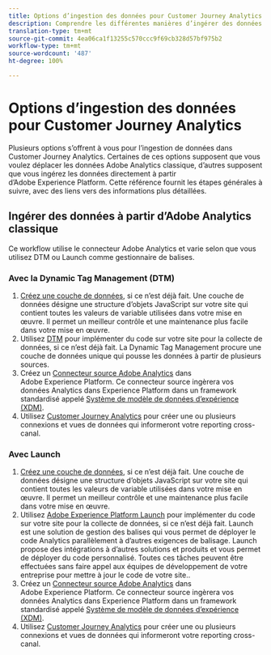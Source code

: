 ```yaml
---
title: Options d’ingestion des données pour Customer Journey Analytics
description: Comprendre les différentes manières d’ingérer des données dans Customer Journey Analytics
translation-type: tm+mt
source-git-commit: 4ea06ca1f13255c570ccc9f69cb328d57bf975b2
workflow-type: tm+mt
source-wordcount: '487'
ht-degree: 100%

---
```



# Options d’ingestion des données pour Customer Journey Analytics

Plusieurs options s’offrent à vous pour l’ingestion de données dans Customer Journey Analytics. Certaines de ces options supposent que vous voulez déplacer les données Adobe Analytics classique, d’autres supposent que vous ingérez les données directement à partir d’Adobe Experience Platform. Cette référence fournit les étapes générales à suivre, avec des liens vers des informations plus détaillées.

## Ingérer des données à partir d’Adobe Analytics classique

Ce workflow utilise le connecteur Adobe Analytics et varie selon que vous utilisez DTM ou Launch comme gestionnaire de balises.

### Avec la Dynamic Tag Management (DTM)

1. [Créez une couche de données](https://docs.adobe.com/content/help/fr-FR/analytics/implementation/prepare/data-layer.html), si ce n’est déjà fait. Une couche de données désigne une structure d’objets JavaScript sur votre site qui contient toutes les valeurs de variable utilisées dans votre mise en œuvre. Il permet un meilleur contrôle et une maintenance plus facile dans votre mise en œuvre.
1. Utilisez [DTM](https://docs.adobe.com/content/help/fr-FR/analytics/implementation/other/dtm/dtm-implementation-overview.html) pour implémenter du code sur votre site pour la collecte de données, si ce n’est déjà fait. La Dynamic Tag Management procure une couche de données unique qui pousse les données à partir de plusieurs sources.
1. Créez un [Connecteur source Adobe Analytics](https://docs.adobe.com/content/help/fr-FR/experience-platform/sources/ui-tutorials/create/adobe-applications/analytics.html) dans Adobe Experience Platform. Ce connecteur source ingèrera vos données Analytics dans Experience Platform dans un framework standardisé appelé [Système de modèle de données d’expérience (XDM)](https://docs.adobe.com/content/help/fr-FR/experience-platform/xdm/home.html).
1. Utilisez [Customer Journey Analytics](https://docs.adobe.com/content/help/fr-FR/analytics-platform/using/cja-overview/cja-getting-started.html) pour créer une ou plusieurs connexions et vues de données qui informeront votre reporting cross-canal.

### Avec Launch

1. [Créez une couche de données](https://docs.adobe.com/content/help/en/analytics/implementation/prepare/data-layer.html), si ce n’est déjà fait. Une couche de données désigne une structure d’objets JavaScript sur votre site qui contient toutes les valeurs de variable utilisées dans votre mise en œuvre. Il permet un meilleur contrôle et une maintenance plus facile dans votre mise en œuvre.
1. Utilisez [Adobe Experience Platform Launch](https://docs.adobe.com/content/help/fr-FR/analytics/implementation/launch/overview.html) pour implémenter du code sur votre site pour la collecte de données, si ce n’est déjà fait. Launch est une solution de gestion des balises qui vous permet de déployer le code Analytics parallèlement à d’autres exigences de balisage. Launch propose des intégrations à d’autres solutions et produits et vous permet de déployer du code personnalisé. Toutes ces tâches peuvent être effectuées sans faire appel aux équipes de développement de votre entreprise pour mettre à jour le code de votre site..
1. Créez un [Connecteur source Adobe Analytics](https://docs.adobe.com/content/help/en/experience-platform/sources/ui-tutorials/create/adobe-applications/analytics.html) dans Adobe Experience Platform. Ce connecteur source ingèrera vos données Analytics dans Experience Platform dans un framework standardisé appelé [Système de modèle de données d’expérience (XDM)](https://docs.adobe.com/content/help/en/experience-platform/xdm/home.html).
1. Utilisez [Customer Journey Analytics](https://docs.adobe.com/content/help/en/analytics-platform/using/cja-overview/cja-getting-started.html) pour créer une ou plusieurs connexions et vues de données qui informeront votre reporting cross-canal.
